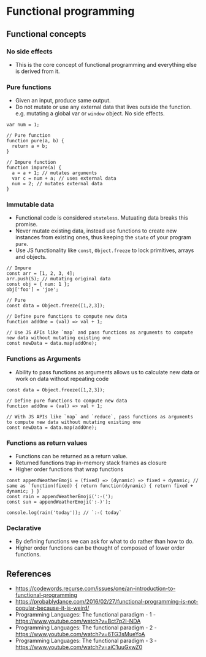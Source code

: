# Functional programming

## Functional concepts

### No side effects
* This is the core concept of functional programming and everything else is derived from it.

### Pure functions
* Given an input, produce same output.
* Do not mutate or use any external data that lives outside the function. e.g. mutating a global var or `window` object. No side effects.

```
var num = 1;

// Pure function
function pure(a, b) {
  return a + b;
}

// Impure function
function impure(a) {
  a = a + 1; // mutates arguments
  var c = num + a; // uses external data
  num = 2; // mutates external data
}

```

### Immutable data
* Functional code is considered `stateless`. Mutuating data breaks this promise.
* Never mutate existing data, instead use functions to create new instances from existing ones, thus keeping the `state` of your program `pure`.
* Use JS functionality like `const`, `Object.freeze` to lock primitives, arrays and objects.

```
// Impure 
const arr = [1, 2, 3, 4];
arr.push(5); // mutating original data
const obj = { num: 1 };
obj['foo'] = 'joe'; 
```

```
// Pure
const data = Object.freeze([1,2,3]);

// Define pure functions to compute new data
function addOne = (val) => val + 1;

// Use JS APIs like `map` and pass functions as arguments to compute new data without mutating existing one
const newData = data.map(addOne);
```

### Functions as Arguments
* Ability to pass functions as arguments allows us to calculate new data or work on data without repeating code

```
const data = Object.freeze([1,2,3]);

// Define pure functions to compute new data
function addOne = (val) => val + 1;

// With JS APIs like `map` and `reduce`, pass functions as arguments to compute new data without mutating existing one
const newData = data.map(addOne);
```

### Functions as return values
* Functions can be returned as a return value.
* Returned functions trap in-memory stack frames as closure
* Higher order functions that wrap functions

```
const appendWeatherEmoji = (fixed) => (dynamic) => fixed + dynamic; // same as `function(fixed) { return function(dynamic) { return fixed + dynamic; } }`
const rain = appendWeatherEmoji(':-(');
const sun = appendWeatherEmoji(':-)');

console.log(rain('today')); // `:-( today`
```
### Declarative
* By defining functions we can ask for what to do rather than how to do.
* Higher order functions can be thought of composed of lower order functions.

## References

* https://codewords.recurse.com/issues/one/an-introduction-to-functional-programming
* https://probablydance.com/2016/02/27/functional-programming-is-not-popular-because-it-is-weird/
* Programming Languages: The functional paradigm - 1 - https://www.youtube.com/watch?v=Bct7q2I-NDA
* Programming Languages: The functional paradigm - 2 - https://www.youtube.com/watch?v=6TG3sMueYoA
* Programming Languages: The functional paradigm - 3 - https://www.youtube.com/watch?v=aiC1uuGxwZ0
